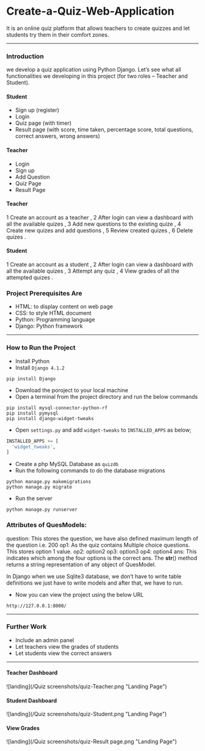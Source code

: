 # Create-a-Quiz-Web-Application

It is an online quiz platform that allows teachers to create quizzes and let students try them in their comfort zones.

***
### Introduction 
we develop a quiz application using Python Django. Let’s see what all functionalities we developing in this project (for two roles – Teacher and Student).

  #### Student
  * Sign up (register)
  * Login
  * Quiz page (with timer)
  * Result page (with score, time taken, percentage score, total questions, correct answers, wrong answers)

  #### Teacher
  * Login
  * Sign up
  * Add Question
  * Quiz Page
  * Result Page

  #### Teacher
  1 Create an account as a teacher ,
  2 After login can view a dashboard with all the available quizes ,
  3 Add new questions to the existing quize ,
  4 Create new quizes and add questions ,
  5 Review created quizes ,
  6 Delete quizes .
  
  #### Student
  1 Create an account as a student ,
  2 After login can view a dashboard with all the available quizes ,
  3 Attempt any quiz ,
  4 View grades of all the attempted quizes . 
  
### Project Prerequisites Are
  * HTML: to display content on web page
  * CSS: to style HTML document
  * Python: Programming language
  * Django: Python framework
  
 *** 
### How to Run the Project 
  * Install Python 
  * Install `Django 4.1.2`
  
  ```
  pip install Django
  ```
  * Download the poroject to your local machine 
  * Open a terminal from the project directory and run the below commands
  
  ```
  pip install mysql-connector-python-rf
  pip install pymysql
  pip install django-widget-tweaks
  ```
   * Open `settings.py` and add `widget-tweaks` to `INSTALLED_APPS` as below;

  ```python
  INSTALLED_APPS += [
    'widget_tweaks',
  ]
  ```
 * Create a php MySQL Database as `quizdb`
 * Run the following commands to do the database migrations

 ```
 python manage.py makemigrations
 python manage.py migrate
```
 * Run the server
 
 ```
 python manage.py runserver
 ```
### Attributes of QuesModels:

question: This stores the question, we have also defined maximum length of the question i.e. 200
op1: As the quiz contains Multiple choice questions. This stores option 1 value.
op2: option2
op3: option3
op4: option4
ans: This indicates which among the four options is the correct ans.
The __str__() method returns a string representation of any object of QuesModel.

In Django when we use Sqlite3 database, we don’t have to write table definitions we just have to write models and after that, we have to run.

 * Now you can view the project using the below URL
   
 ```
http://127.0.0.1:8000/
```
***
### Further Work
 * Include an admin panel
 * Let teachers view the grades of students
 * Let students view the correct answers 

***

#### Teacher Dashboard
![landing](/Quiz screenshots/quiz-Teacher.png "Landing Page")
#### Student Dashboard
![landing](/Quiz screenshots/quiz-Student.png "Landing Page")
#### View Grades
![landing](/Quiz screenshots/quiz-Result page.png "Landing Page")  
